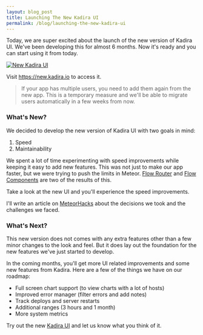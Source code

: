 ```yaml
---
layout: blog_post
title: Launching The New Kadira UI
permalink: /blog/launching-the-new-kadira-ui
---
```


Today, we are super excited about the launch of the new version of Kadira UI. We've been developing this for almost 6 months. Now it's ready and you can start using it from today.

[![New Kadira UI](https://cldup.com/aUSCtHP9El.png)](https://new.kadira.io)

Visit <https://new.kadira.io> to access it.

> If your app has multiple users, you need to add them again from the new app. This is a temporary measure and we'll be able to migrate users automatically in a few weeks from now.

### What's New?

We decided to develop the new version of Kadira UI with two goals in mind:

1. Speed 
2. Maintainability

We spent a lot of time experimenting with speed improvements while keeping it easy to add new features. This was not just to make our app faster, but we were trying to push the limits in Meteor. [Flow Router](https://github.com/meteorhacks/flow-router) and [Flow Components](https://github.com/meteorhacks/flow-components) are two of the results of this.

Take a look at the new UI and you'll experience the speed improvements.

I'll write an article on [MeteorHacks](https://meteorhacks.com/) about the decisions we took and the challenges we faced.

### What's Next?

This new version does not comes with any extra features other than a few minor changes to the look and feel. But it does lay out the foundation for the new features we've just started to develop.

In the coming months, you'll get more UI related improvements and some new features from Kadira. Here are a few of the things we have on our roadmap:

* Full screen chart support (to view charts with a lot of hosts)
* Improved error manager (filter errors and add notes)
* Track deploys and server restarts
* Additional ranges (3 hours and 1 month)
* More system metrics

Try out the new [Kadira UI](https://new.kadira.io/) and let us know what you think of it.

